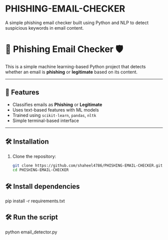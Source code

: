 # PHISHING-EMAIL-CHECKER
A simple phishing email checker built using Python and NLP to detect suspicious keywords in email content.
# 📧 Phishing Email Checker 🛡️

This is a simple machine learning-based Python project that detects whether an email is **phishing** or **legitimate** based on its content.

---

## 🚀 Features

- Classifies emails as **Phishing** or **Legitimate**
- Uses text-based features with ML models
- Trained using `scikit-learn`, `pandas`, `nltk`
- Simple terminal-based interface

---

## 🛠️ Installation

1. Clone the repository:
   ```bash
   git clone https://github.com/shaheel4786/PHISHING-EMAIL-CHECKER.git
   cd PHISHING-EMAIL-CHECKER
## 🛠️ Install dependencies
   pip install -r requirements.txt
## 🛠️ Run the script
   python email_detector.py

